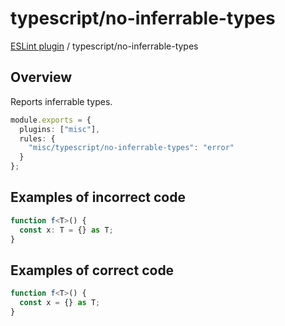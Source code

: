 # typescript/no-inferrable-types

[ESLint plugin](https://ilyub.github.io/eslint-plugin-misc/) / typescript/no-inferrable-types

## Overview

Reports inferrable types.

```ts
module.exports = {
  plugins: ["misc"],
  rules: {
    "misc/typescript/no-inferrable-types": "error"
  }
};
```

## Examples of incorrect code

```ts
function f<T>() {
  const x: T = {} as T;
}
```

## Examples of correct code

```ts
function f<T>() {
  const x = {} as T;
}
```